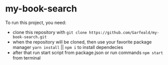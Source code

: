 # my-book-search
To run this project, you need:
- clone this repository with `git clone https://github.com/Garfeald/my-book-search.git`
- when the repository will be cloned, then use your favorite package manager `yarn install` || `npm i` to install dependecies
- after that run start script from package.json or run commands `npm start` from terminal
